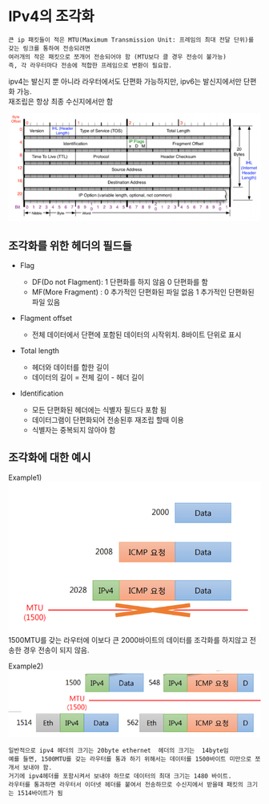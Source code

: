 # IPv4의 조각화

    큰 ip 패킷들이 적은 MTU(Maximum Transmission Unit: 프레임의 최대 전달 단위)를 갖는 링크를 통하여 전송되려면 
    여러개의 작은 패킷으로 쪼개어 전송되어야 함 (MTU보다 클 경우 전송이 불가능)
    즉, 각 라우터마다 전송에 적합한 프레임으로 변환이 필요함.

ipv4는 발신지 뿐 아니라 라우터에서도 단편화 가능하지만, ipv6는 발신지에서만 단편화 가능.<br>
재조립은 항상 최종 수신지에서만 함

![ip-header](./img/14-flagmentation01.png)

## 조각화를 위한 헤더의 필드들
* Flag
    - DF(Do not Flagment): 1 단편화를 하지 않음   0 단편화를 함
    - MF(More Fragment) : 0 추가적인 단편화된 파일 없음   1 추가적인 단편화된 파일 있음
* Flagment offset
    - 전체 데이터에서 단편에 포함된 데이터의 시작위치. 8바이트 단위로 표시

* Total length
	- 헤더와 데이터를 합한 길이
	- 데이터의 길이 = 전체 길이 -  헤더 길이

* Identification
    - 모든 단편화된 헤더에는 식별자 필드다 포함 됨
    - 데이터그램이 단편화되어 전송된후 재조립 할때 이용
    - 식별자는 중복되지 않아야 함

## 조각화에 대한 예시
Example1)
![flagmentation-example01](./img/14-flagmentation02.png)
    1500MTU를 갖는 라우터에 이보다 큰 2000바이트의 데이터를 조각화를 하지않고 전송한 경우 전송이 되지 않음.

Example2)
![flagmentation-example02](./img/14-flagmentation03.png)

    일반적으로 ipv4 헤더의 크기는 20byte ethernet	헤더의 크기는  14byte임 
    예를 들면, 1500MTU를 갖는 라우터를 통과 하기 위해서는 데이터를 1500바이트 미만으로 쪼개서 보내야 함. 
    거기에 ipv4헤더를 포함시켜서 보내야 하므로 데이터의 최대 크기는 1480 바이트. 
    라우터를 통과하면 라우터서 이더넷 헤더를 붙여서 전송하므로 수신지에서 받을때 패킷의 크기는 1514바이트가 됨
